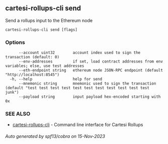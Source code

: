 ## cartesi-rollups-cli send

Send a rollups input to the Ethereum node

```
cartesi-rollups-cli send [flags]
```

### Options

```
      --account uint32        account index used to sign the transaction (default: 0)
      --env-addresses         if set, load contract addresses from env variables; else, use test addresses
      --eth-endpoint string   ethereum node JSON-RPC endpoint (default "http://localhost:8545")
  -h, --help                  help for send
      --mnemonic string       mnemonic used to sign the transaction (default "test test test test test test test test test test test junk")
      --payload string        input payload hex-encoded starting with 0x
```

### SEE ALSO

* [cartesi-rollups-cli](cartesi-rollups-cli.md)	 - Command line interface for Cartesi Rollups

###### Auto generated by spf13/cobra on 15-Nov-2023
